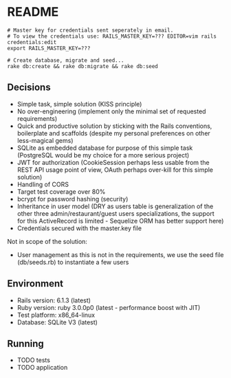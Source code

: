# README

```
# Master key for credentials sent seperately in email.
# To view the credentials use: RAILS_MASTER_KEY=??? EDITOR=vim rails credentials:edit
export RAILS_MASTER_KEY=???

# Create database, migrate and seed...
rake db:create && rake db:migrate && rake db:seed
```

## Decisions

- Simple task, simple solution (KISS principle)
- No over-engineering (implement only the minimal set of requested requirements)
- Quick and productive solution by sticking with the Rails conventions, boilerplate and scaffolds (despite my personal
  preferences on other less-magical gems)
- SQLite as embedded database for purpose of this simple task (PostgreSQL would be my choice for a more serious project)
- JWT for authorization (CookieSession perhaps less usable from the REST API usage point of view, OAuth perhaps
  over-kill for this simple solution)
- Handling of CORS
- Target test coverage over 80%
- bcrypt for password hashing (security)
- Inheritance in user model (DRY as users table is generalization of the other three admin/restaurant/guest users
  specializations, the support for this ActiveRecord is limited - Sequelize ORM has better support here)
- Credentials secured with the master.key file

Not in scope of the solution:

- User management as this is not in the requirements, we use the seed file (db/seeds.rb) to instantiate a few users

## Environment

- Rails version: 6.1.3 (latest)
- Ruby version: ruby 3.0.0p0 (latest - performance boost with JIT)
- Test platform: x86_64-linux
- Database: SQLite V3 (latest)

## Running

- TODO tests
- TODO application
